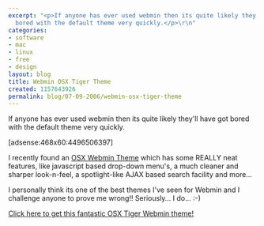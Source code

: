 ```yaml
---
excerpt: "<p>If anyone has ever used webmin then its quite likely they'll have got
  bored with the default theme very quickly.</p>\r\n"
categories:
- software
- mac
- linux
- free
- design
layout: blog
title: Webmin OSX Tiger Theme
created: 1157643926
permalink: blog/07-09-2006/webmin-osx-tiger-theme
---
```

<p>If anyone has ever used webmin then its quite likely they'll have got bored with the default theme very quickly.</p>
<!--break-->
<p>[adsense:468x60:4496506397]</p>
<p>I recently found an <a title="OSX Webmin Theme" href="http://www.stress-free.co.nz/webmin-theme">OSX Webmin Theme</a> which has some REALLY neat features, like javascript based drop-down menu's, a much cleaner and sharper look-n-feel, a spotlight-like AJAX based search facility and more&hellip;</p>
<p>I personally think its one of the best themes I've seen for Webmin and I challenge anyone to prove me wrong!! Seriously&hellip; I do&hellip; :-)</p>
<p><a title="OSX Theme" href="http://www.stress-free.co.nz/webmin-theme">Click here to get this fantastic OSX Tiger Webmin theme!</a></p>
